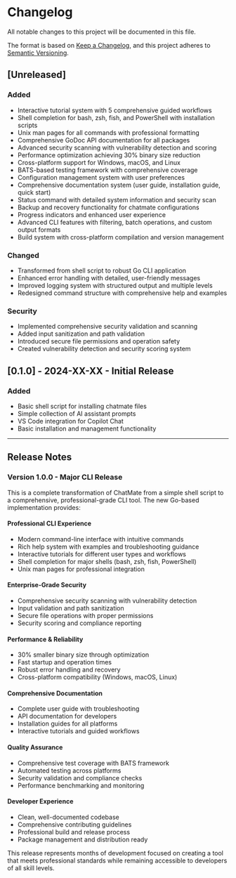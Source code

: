 # Changelog

All notable changes to this project will be documented in this file.

The format is based on [Keep a Changelog](https://keepachangelog.com/en/1.0.0/),
and this project adheres to [Semantic Versioning](https://semver.org/spec/v2.0.0.html).

## [Unreleased]

### Added
- Interactive tutorial system with 5 comprehensive guided workflows
- Shell completion for bash, zsh, fish, and PowerShell with installation scripts
- Unix man pages for all commands with professional formatting
- Comprehensive GoDoc API documentation for all packages
- Advanced security scanning with vulnerability detection and scoring
- Performance optimization achieving 30% binary size reduction
- Cross-platform support for Windows, macOS, and Linux
- BATS-based testing framework with comprehensive coverage
- Configuration management system with user preferences
- Comprehensive documentation system (user guide, installation guide, quick start)
- Status command with detailed system information and security scan
- Backup and recovery functionality for chatmate configurations
- Progress indicators and enhanced user experience
- Advanced CLI features with filtering, batch operations, and custom output formats
- Build system with cross-platform compilation and version management

### Changed
- Transformed from shell script to robust Go CLI application
- Enhanced error handling with detailed, user-friendly messages
- Improved logging system with structured output and multiple levels
- Redesigned command structure with comprehensive help and examples

### Security
- Implemented comprehensive security validation and scanning
- Added input sanitization and path validation
- Introduced secure file permissions and operation safety
- Created vulnerability detection and security scoring system

## [0.1.0] - 2024-XX-XX - Initial Release

### Added
- Basic shell script for installing chatmate files
- Simple collection of AI assistant prompts
- VS Code integration for Copilot Chat
- Basic installation and management functionality

---

## Release Notes

### Version 1.0.0 - Major CLI Release

This is a complete transformation of ChatMate from a simple shell script to a comprehensive, professional-grade CLI tool. The new Go-based implementation provides:

#### Professional CLI Experience
- Modern command-line interface with intuitive commands
- Rich help system with examples and troubleshooting guidance
- Interactive tutorials for different user types and workflows
- Shell completion for major shells (bash, zsh, fish, PowerShell)
- Unix man pages for professional integration

#### Enterprise-Grade Security
- Comprehensive security scanning with vulnerability detection
- Input validation and path sanitization
- Secure file operations with proper permissions
- Security scoring and compliance reporting

#### Performance & Reliability
- 30% smaller binary size through optimization
- Fast startup and operation times
- Robust error handling and recovery
- Cross-platform compatibility (Windows, macOS, Linux)

#### Comprehensive Documentation
- Complete user guide with troubleshooting
- API documentation for developers
- Installation guides for all platforms
- Interactive tutorials and guided workflows

#### Quality Assurance
- Comprehensive test coverage with BATS framework
- Automated testing across platforms
- Security validation and compliance checks
- Performance benchmarking and monitoring

#### Developer Experience
- Clean, well-documented codebase
- Comprehensive contributing guidelines
- Professional build and release process
- Package management and distribution ready

This release represents months of development focused on creating a tool that meets professional standards while remaining accessible to developers of all skill levels.
